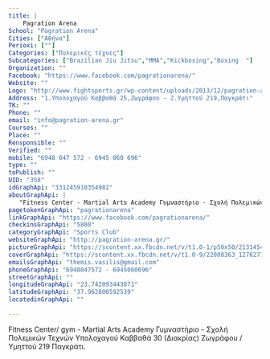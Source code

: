 ```yaml
---
title: |
    Pagration Arena
School: "Pagration Arena"
Cities: ["Αθήνα"]
Perioxi: [""]
Categories: ["Πολεμικές τέχνες"]
Subcategories: ["Brazilian Jiu Jitsu","MMA","Kickboxing","Boxing  "]
Organization: ""
Facebook: "https://www.facebook.com/pagrationarena/"
Website: ""
Logo: "http://www.fightsports.gr/wp-content/uploads/2013/12/pagration-arena-logo.jpg"
Address: "1.Υπολοχαγού Καββαθά 25,Ζωγράφου - 2.Υμηττού 219,Παγκράτι"
TK: ""
Phone: ""
email: "info@pagration-arena.gr"
Courses: ""
Place: ""
Rensponsible: ""
Verified: ""
mobile: "6948 047 572 - 6945 060 696"
type: ""
toPublish: ""
UID: "358"
idGraphApi: "331245910354982"
aboutGraphApi: | 
   "Fitness Center - Martial Arts Academy Γυμναστήριο - Σχολή Πολεμικών Τεχνών"
pagetokenGraphApi: "pagrationarena"
linkGraphApi: "https://www.facebook.com/pagrationarena/"
checkinsGraphApi: "5800"
categoryGraphApi: "Sports Club"
websiteGraphApi: "http://pagration-arena.gr/"
pictureGraphApi: "https://scontent.xx.fbcdn.net/v/t1.0-1/p50x50/21314548_1261850177294546_2530692050765373296_n.png?oh=12d496777a345289a6b1d618054df020&amp;oe=5B3DFCA8"
coverGraphApi: "https://scontent.xx.fbcdn.net/v/t1.0-9/22008363_1276277012518529_3951151445955316565_n.png?oh=53261c67b647fe00881f10df527ebd33&amp;oe=5B4111F6"
emailsGraphApi: "themis.vasilis@gmail.com"
phoneGraphApi: "6948047572 - 6945060696"
streetGraphApi: ""
longitudeGraphApi: "23.742093443871"
latitudeGraphApi: "37.962800592539"
locatedinGraphApi: ""

---
```


Fitness Center/ gym - Martial Arts Academy Γυμναστήριο - Σχολή Πολεμικών Τεχνών Υπολοχαγού Καββαθά 30 (Διακρίας) Ζωγράφου / Υμηττού 219 Παγκράτι.

